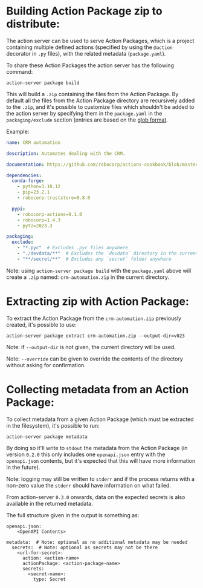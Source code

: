 # Building Action Package zip to distribute:

The action server can be used to serve Action Packages, which is a project
containing multiple defined actions (specified by using the `@action` decorator
in `.py` files), with the related metadata (`package.yaml`).

To share these Action Packages the action server has the following command:

`action-server package build`

This will build a `.zip` containing the files from the Action Package. By
default all the files from the Action Package directory are recursively added 
to the `.zip`, and it's possible to customize files which shouldn't be added
to the action server by specifying them in the `package.yaml` in the
`packaging/exclude` section (entries are based on the 
[glob format](https://docs.python.org/3/library/glob.html).

Example:

```yaml
name: CRM automation  

description: Automates dealing with the CRM.

documentation: https://github.com/robocorp/actions-cookbook/blob/master/database-postgres/README.md

dependencies:
  conda-forge: 
    - python=3.10.12
    - pip=23.2.1
    - robocorp-truststore=0.8.0

  pypi:
    - robocorp-actions=0.1.0
    - robocorp=1.4.3
    - pytz=2023.3

packaging:
  exclude:
    - "*.pyc"  # Excludes .pyc files anywhere
    - "./devdata/**"  # Excludes the `devdata` directory in the current dir
    - "**/secret/**"  # Excludes any `secret` folder anywhere
```

Note: using `action-server package build` with the `package.yaml` above will
create a `.zip` named: `crm-automation.zip` in the current directory.

# Extracting zip with Action Package:

To extract the Action Package from the `crm-automation.zip` 
previously created, it's possible to use:

`action-server package extract crm-automation.zip --output-dir=v023`

Note: if `--output-dir` is not given, the current directory will be used.

Note: `--override` can be given to override the contents of the directory
without asking for confirmation.

# Collecting metadata from an Action Package:

To collect metadata from a given Action Package (which must be extracted in the
filesystem), it's possible to run:

`action-server package metadata`

By doing so it'll write to `stdout` the metadata from the Action Package
(in version `0.2.0` this only includes one `openapi.json` entry with the
`openapi.json` contents, but it's expected that this will have more information
in the future).

Note: logging may still be written to `stderr` and if the process returns with
a non-zero value the `stderr` should have information on what failed.

From action-server `0.3.0` onwards, data on the expected secrets is also available 
in the returned metadata.

The full structure given in the output is something as:

```
openapi.json:
    <OpenAPI Contents>

metadata:  # Note: optional as no additional metadata may be needed
  secrets:  # Note: optional as secrets may not be there
    <url-for-secret>:
      action: <action-name>
      actionPackage: <action-package-name>
      secrets:
        <secret-name>:
          type: Secret
```